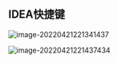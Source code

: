 ## IDEA快捷键

![image-20220421221341437](D:\技法\笔记图片\IDEA快捷键1.png)

![image-20220421221437434](D:\技法\笔记图片\IDEA快捷键2.png)